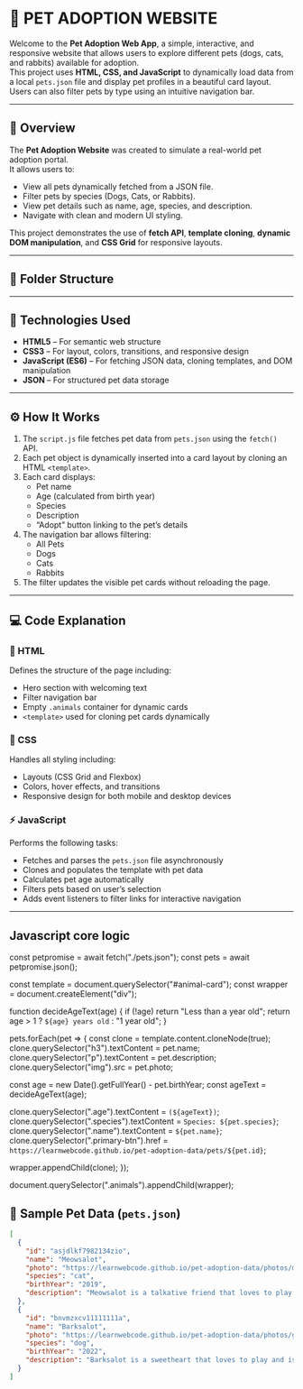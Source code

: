 # 🐾 PET ADOPTION WEBSITE

Welcome to the **Pet Adoption Web App**, a simple, interactive, and responsive website that allows users to explore different pets (dogs, cats, and rabbits) available for adoption.  
This project uses **HTML, CSS, and JavaScript** to dynamically load data from a local `pets.json` file and display pet profiles in a beautiful card layout.  
Users can also filter pets by type using an intuitive navigation bar.

---

## 🌟 Overview

The **Pet Adoption Website** was created to simulate a real-world pet adoption portal.  
It allows users to:
- View all pets dynamically fetched from a JSON file.
- Filter pets by species (Dogs, Cats, or Rabbits).
- View pet details such as name, age, species, and description.
- Navigate with clean and modern UI styling.

This project demonstrates the use of **fetch API**, **template cloning**, **dynamic DOM manipulation**, and **CSS Grid** for responsive layouts.

---

## 📁 Folder Structure


---

## 🧱 Technologies Used

- **HTML5** – For semantic web structure  
- **CSS3** – For layout, colors, transitions, and responsive design  
- **JavaScript (ES6)** – For fetching JSON data, cloning templates, and DOM manipulation  
- **JSON** – For structured pet data storage  

---

## ⚙️ How It Works

1. The `script.js` file fetches pet data from `pets.json` using the `fetch()` API.
2. Each pet object is dynamically inserted into a card layout by cloning an HTML `<template>`.
3. Each card displays:
   - Pet name
   - Age (calculated from birth year)
   - Species
   - Description
   - “Adopt” button linking to the pet’s details
4. The navigation bar allows filtering:
   - All Pets
   - Dogs
   - Cats
   - Rabbits
5. The filter updates the visible pet cards without reloading the page.

---

## 💻 Code Explanation

### 📜 HTML

Defines the structure of the page including:
- Hero section with welcoming text  
- Filter navigation bar  
- Empty `.animals` container for dynamic cards  
- `<template>` used for cloning pet cards dynamically

### 🎨 CSS

Handles all styling including:
- Layouts (CSS Grid and Flexbox)
- Colors, hover effects, and transitions
- Responsive design for both mobile and desktop devices

### ⚡ JavaScript

Performs the following tasks:
- Fetches and parses the `pets.json` file asynchronously
- Clones and populates the template with pet data
- Calculates pet age automatically
- Filters pets based on user’s selection
- Adds event listeners to filter links for interactive navigation

---
##  Javascript core logic

const petpromise = await fetch("./pets.json");
const pets = await petpromise.json();

const template = document.querySelector("#animal-card");
const wrapper = document.createElement("div");

function decideAgeText(age) {
  if (!age) return "Less than a year old";
  return age > 1 ? `${age} years old` : "1 year old";
}

pets.forEach(pet => {
  const clone = template.content.cloneNode(true);
  clone.querySelector("h3").textContent = pet.name;
  clone.querySelector("p").textContent = pet.description;
  clone.querySelector("img").src = pet.photo;

  const age = new Date().getFullYear() - pet.birthYear;
  const ageText = decideAgeText(age);

  clone.querySelector(".age").textContent = `(${ageText})`;
  clone.querySelector(".species").textContent = `Species: ${pet.species}`;
  clone.querySelector(".name").textContent = `${pet.name}`;
  clone.querySelector(".primary-btn").href = `https://learnwebcode.github.io/pet-adoption-data/pets/${pet.id}`;

  wrapper.appendChild(clone);
});

document.querySelector(".animals").appendChild(wrapper);


## 🐶 Sample Pet Data (`pets.json`)

```json
[
  { 
    "id": "asjdlkf7982134zio",
    "name": "Meowsalot",
    "photo": "https://learnwebcode.github.io/pet-adoption-data/photos/meowsalot.webp",
    "species": "cat",
    "birthYear": "2019",
    "description": "Meowsalot is a talkative friend that loves to play and is great with children."
  },
  {
    "id": "bnvmzxcv11111111a",
    "name": "Barksalot",
    "photo": "https://learnwebcode.github.io/pet-adoption-data/photos/golden.webp",
    "species": "dog",
    "birthYear": "2022",
    "description": "Barksalot is a sweetheart that loves to play and is great with children."
  }
]

